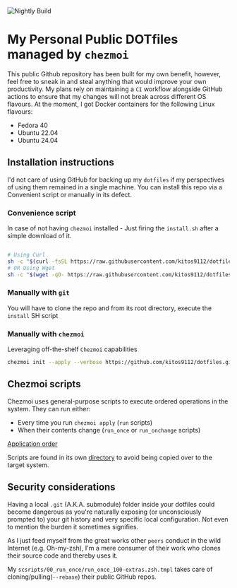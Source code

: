![Nightly Build](https://github.com/kitos9112/dotfiles/actions/workflows/schedule-nightly-build.yaml/badge.svg)

# My Personal Public DOTfiles managed by `chezmoi`

This public Github repository has been built for my own benefit, however, feel free to sneak in and steal anything that would improve your own productivity.
My plans rely on maintaining a `CI` workflow alongside GitHub actions to ensure that my changes will not break across different OS flavours.
At the moment, I got Docker containers for the following Linux flavours:

- Fedora 40
- Ubuntu 22.04
- Ubuntu 24.04

## Installation instructions

I'd not care of using GitHub for backing up my `dotfiles` if my perspectives of using them remained in a single machine.
You can install this repo via a Convenient script or manually in its defect.

### Convenience script

In case of not having `chezmoi` installed - Just firing the `install.sh` after a simple download of it.

```bash

# Using Curl
sh -c "$(curl -fsSL https://raw.githubusercontent.com/kitos9112/dotfiles/master/install)"
# OR Using Wget
sh -c "$(wget -qO- https://raw.githubusercontent.com/kitos9112/dotfiles/master/install)"
```

### Manually with `git`

You will have to clone the repo and from its root directory, execute the `install` SH script

### Manually with `chezmoi`

Leveraging off-the-shelf `Chezmoi` capabilities

```bash
chezmoi init --apply --verbose https://github.com/kitos9112/dotfiles.git
```

## Chezmoi scripts

Chezmoi uses general-purpose scripts to execute ordered operations in the system. They can run either:

- Every time you run `chezmoi apply` (`run` scripts)
- When their contents change (`run_once` or `run_onchange` scripts)

[Application order](https://www.chezmoi.io/reference/application-order/)

Scripts are found in its own [directory](./home/.chezmoiscripts) to avoid being copied over to the target system.

## Security considerations

Having a local `.git` (A.K.A. submodule) folder inside your dotfiles could become dangerous as you're naturally exposing (or unconsciously prompted to) your git history and very specific local configuration. Not even to mention the burden it sometimes signifies.

As I just feed myself from the great works other `peers` conduct in the wild Internet (e.g. Oh-my-zsh), I'm a mere consumer of their work who clones their source code and thereby uses it.

My `scsripts/00_run_once/run_once_100-extras.zsh.tmpl` takes care of cloning/pulling(`--rebase`) their public GitHub repos.
